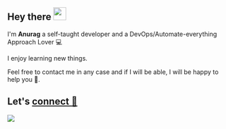 ## Hey there <img src="https://github.com/TheDudeThatCode/TheDudeThatCode/blob/master/Assets/Hi.gif" width="29px">
I'm **Anurag** a self-taught developer and a DevOps/Automate-everything Approach Lover 💻

I enjoy learning new things.

Feel free to contact me in any case and if I will be able, I will be happy to help you 🙂.

## Let's [connect 💬](https://linkfree.eddiehub.io/anurag-rajawat)
![](https://komarev.com/ghpvc/?username=anurag-rajawat&color=brightgreen&style=flat-square&label=Visitors)
